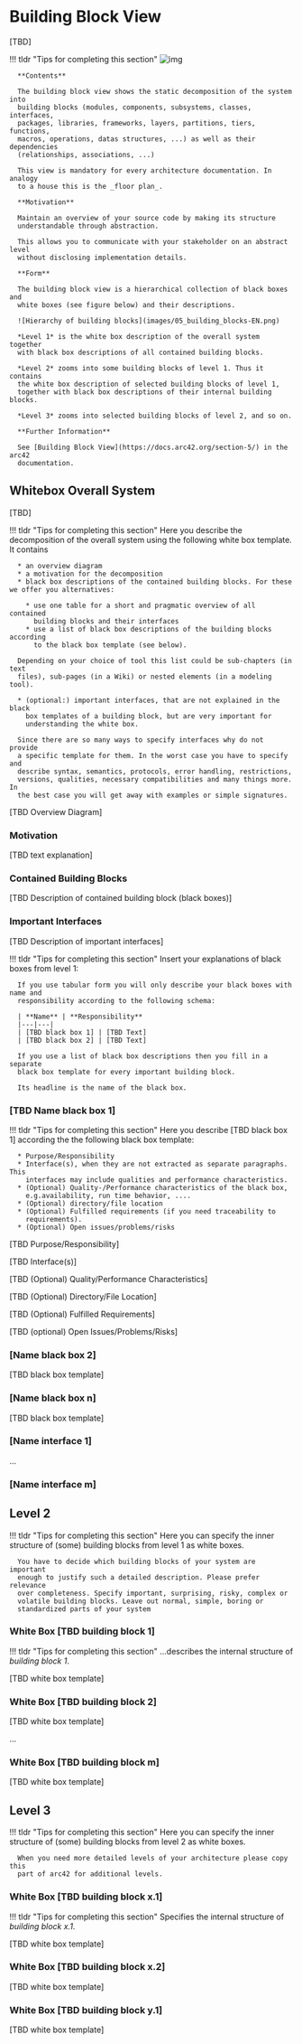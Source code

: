 # Building Block View

[TBD]

!!! tldr "Tips for completing this section"
      ![img](images/05-building-block-overview.png)

      **Contents**

      The building block view shows the static decomposition of the system into
      building blocks (modules, components, subsystems, classes, interfaces,
      packages, libraries, frameworks, layers, partitions, tiers, functions,
      macros, operations, datas structures, ...) as well as their dependencies
      (relationships, associations, ...)

      This view is mandatory for every architecture documentation. In analogy
      to a house this is the _floor plan_.

      **Motivation**

      Maintain an overview of your source code by making its structure
      understandable through abstraction.

      This allows you to communicate with your stakeholder on an abstract level
      without disclosing implementation details.

      **Form**

      The building block view is a hierarchical collection of black boxes and
      white boxes (see figure below) and their descriptions.

      ![Hierarchy of building blocks](images/05_building_blocks-EN.png)

      *Level 1* is the white box description of the overall system together
      with black box descriptions of all contained building blocks.

      *Level 2* zooms into some building blocks of level 1. Thus it contains
      the white box description of selected building blocks of level 1,
      together with black box descriptions of their internal building blocks.

      *Level 3* zooms into selected building blocks of level 2, and so on.

      **Further Information**

      See [Building Block View](https://docs.arc42.org/section-5/) in the arc42
      documentation.

## Whitebox Overall System

[TBD]

!!! tldr "Tips for completing this section"
      Here you describe the decomposition of the overall system using the
      following white box template. It contains

      * an overview diagram
      * a motivation for the decomposition
      * black box descriptions of the contained building blocks. For these we offer you alternatives:

        * use one table for a short and pragmatic overview of all contained
          building blocks and their interfaces
        * use a list of black box descriptions of the building blocks according
          to the black box template (see below).

      Depending on your choice of tool this list could be sub-chapters (in text
      files), sub-pages (in a Wiki) or nested elements (in a modeling tool).

      * (optional:) important interfaces, that are not explained in the black
        box templates of a building block, but are very important for
        understanding the white box.

      Since there are so many ways to specify interfaces why do not provide
      a specific template for them. In the worst case you have to specify and
      describe syntax, semantics, protocols, error handling, restrictions,
      versions, qualities, necessary compatibilities and many things more. In
      the best case you will get away with examples or simple signatures.

[TBD Overview Diagram]

### Motivation

[TBD text explanation]

### Contained Building Blocks

[TBD Description of contained building block (black boxes)]

### Important Interfaces

[TBD Description of important interfaces]

!!! tldr "Tips for completing this section"
      Insert your explanations of black boxes from level 1:

      If you use tabular form you will only describe your black boxes with name and
      responsibility according to the following schema:

      | **Name** | **Responsibility**
      |---|---|
      | [TBD black box 1] | [TBD Text]
      | [TBD black box 2] | [TBD Text]

      If you use a list of black box descriptions then you fill in a separate
      black box template for every important building block.

      Its headline is the name of the black box.

### [TBD Name black box 1]

!!! tldr "Tips for completing this section"
      Here you describe [TBD black box 1]
      according the the following black box template:

      * Purpose/Responsibility
      * Interface(s), when they are not extracted as separate paragraphs. This
        interfaces may include qualities and performance characteristics.
      * (Optional) Quality-/Performance characteristics of the black box,
        e.g.availability, run time behavior, ....
      * (Optional) directory/file location
      * (Optional) Fulfilled requirements (if you need traceability to
        requirements).
      * (Optional) Open issues/problems/risks

[TBD Purpose/Responsibility]

[TBD Interface(s)]

[TBD (Optional) Quality/Performance Characteristics]

[TBD (Optional) Directory/File Location]

[TBD (Optional) Fulfilled Requirements]

[TBD (optional) Open Issues/Problems/Risks]


### [Name black box 2]

[TBD black box template]

### [Name black box n]

[TBD black box template]

### [Name interface 1]

...

### [Name interface m]


## Level 2

!!! tldr "Tips for completing this section"
      Here you can specify the inner structure of (some) building blocks from
      level 1 as white boxes.

      You have to decide which building blocks of your system are important
      enough to justify such a detailed description. Please prefer relevance
      over completeness. Specify important, surprising, risky, complex or
      volatile building blocks. Leave out normal, simple, boring or
      standardized parts of your system

### White Box [TBD building block 1]

!!! tldr "Tips for completing this section"
      ...describes the internal structure of _building block 1_.

[TBD white box template]

### White Box [TBD building block 2]


[TBD white box template]

...

### White Box [TBD building block m]


[TBD white box template]



## Level 3

!!! tldr "Tips for completing this section"
      Here you can specify the inner structure of (some) building blocks from
      level 2 as white boxes.

      When you need more detailed levels of your architecture please copy this
      part of arc42 for additional levels.

### White Box [TBD building block x.1]

!!! tldr "Tips for completing this section"
      Specifies the internal structure of _building block x.1_.

[TBD white box template]

### White Box [TBD building block x.2]

[TBD white box template]

### White Box [TBD building block y.1]

[TBD white box template]
